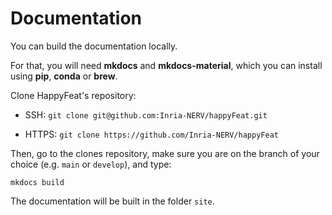 # Documentation

You can build the documentation locally. 

For that, you will need **mkdocs** and **mkdocs-material**, which you can install using **pip**, **conda** or **brew**.

Clone HappyFeat's repository:

- SSH: `git clone git@github.com:Inria-NERV/happyFeat.git`

- HTTPS: `git clone https://github.com/Inria-NERV/happyFeat` 

Then, go to the clones repository, make sure you are on the branch of your choice (e.g. `main` or `develop`), and type:

```shell
mkdocs build
```

The documentation will be built in the folder `site`.